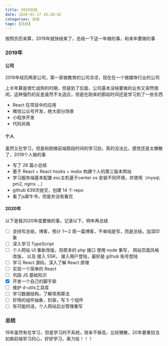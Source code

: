 ```yaml
---
title: 2019总结
date: 2020-01-17 16:28:42
categories: 总结
tags: [总结]
---
```


按照农历来算，2019年就快结束了，总结一下这一年做的事，和来年要做的事

### 2019年
#### 公司
2019年经历两家公司，第一家做教育的公司凉凉，现在在一个做媒体行业的公司

上半年算是很忙成狗的时期，但是到了后面，公司基本没啥要做的业务又突然很闲，这种强烈的反差虽然不太适应，但是在刚来的那段时间还是学习到了一些东西
- React 在项目中的应用
- 微信公众号开发，绝大部分场景
- 小程序开发
- 代码风格

#### 个人
虽然又在学习，但是和刚做前端那段时间的学习劲，真的没法比，感觉还是太懒散了，2019个人做的事
- 写了 26 篇小总结
- 基于 React + React hooks + mobx 构建个人的第三版本网站
- 学习服务端基本配置 esc主机基于center os 安装不同环境，并使用（mysql, pm2, nginx ...）
- github 639次提交，创建 14 个 repo
- 看了js犀牛书，但是并没有看完

#### 2020年
以下是我2020年度要做的事，记录以下，明年再总结
- [ ] 坚持写总结，博客，预计 1～2 周一篇博客，不单纯是写，而是总结，加深印象
- [ ] 深入学习 TypeScript
- [ ] 个人网站 UI 重新改版，将原本的 php 接口 使用 node 重写， 网站页面风格改版， 以及 接入 SSR， 接入用户登陆，最好是 github 账号登陆
- [ ] 学习 React 源码，深入了解 React 原理
- [ ] 实现一个简单的 React
- [ ] 巩固 JS 基础知识
- [x] 开发一个自己的脚手架
- [ ] 维护 d-utils工具库
- [ ] 学习数据结构，了解常用算法
- [ ] 好用的组件抽象，封装，写 5 个组件
- [ ] 有可能的话，个人网站后台管理重写

### 总结
19年虽然有在学习，但是学习的不系统，效率不够高，比较懒散，20年要重拾当初做前端学习的心，好好学习，奥力给！！！
